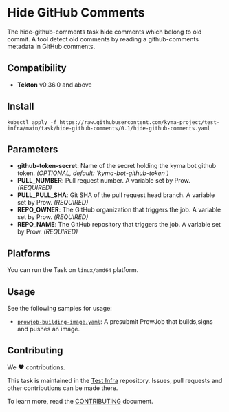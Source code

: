 # Hide GitHub Comments

The hide-github-comments task hide comments which belong to old commit.
A tool detect old comments by reading a github-comments metadata in GitHub comments.

## Compatibility

- **Tekton** v0.36.0 and above

## Install

```shell
kubectl apply -f https://raw.githubusercontent.com/kyma-project/test-infra/main/task/hide-github-comments/0.1/hide-github-comments.yaml
```

## Parameters

- **github-token-secret**: Name of the secret holding the kyma bot github token. _(OPTIONAL, default: 'kyma-bot-github-token')_
- **PULL_NUMBER**: Pull request number. A variable set by Prow. _(REQUIRED)_
- **PULL_PULL_SHA**: Git SHA of the pull request head branch. A variable set by Prow.  _(REQUIRED)_
- **REPO_OWNER**: The GitHub organization that triggers the job. A variable set by Prow.  _(REQUIRED)_
- **REPO_NAME**: The GitHub repository that triggers the job. A variable set by Prow.  _(REQUIRED)_

## Platforms

You can run the Task on `linux/amd64` platform.

## Usage

See the following samples for usage:

- [`prowjob-building-image.yaml`](samples/sample_prowjob_pipeline.yaml): A presubmit ProwJob that builds,signs and pushes an image.

## Contributing

We ❤ contributions.

This task is maintained in the [Test Infra](https://github.com/kyma-project/test-infra) repository. Issues, pull requests and other contributions can be made there.

To learn more, read the [CONTRIBUTING][contributing] document.

[contributing]: https://github.com/kyma-project/test-infra/blob/main/CONTRIBUTING.md
